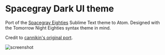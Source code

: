 # Spacegray Dark UI theme

Port of the [Spacegray Eighties](http://kkga.github.io/spacegray) Sublime Text theme to Atom.
Designed with the Tomorrow Night Eighties syntax theme in mind.

Credit to  [cannikin's original port](https://github.com/cannikin/spacegray-dark-ui).

![screenshot](https://s3-us-west-2.amazonaws.com/emilyemorehouse/spacegrayeighties)
